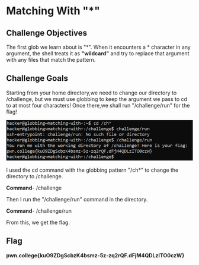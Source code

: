 # Matching With "*"

## Challenge Objectives

The first glob we learn about is "*". When it encounters a * character in any argument, the shell treats it as **"wildcard"** and try to replace that argument with any files that match the pattern.

## Challenge Goals

Starting from your home directory,we need to change our directory to /challenge, but we must use globbing to keep the argument we pass to cd to at most four characters! Once there,we shall run "/challenge/run" for the flag!

![Error In Loading Image](image.png)

I used the cd command  with the globbing pattern "/ch*" to change the directory to /challenge. 

**Command**- /challenge

Then I run the "/challenge/run" command in the directory.

**Command**- /challenge/run 

From this, we get the flag.

## Flag

**pwn.college{kuO9ZDgScbzK4bsmz-5z-zq2rQF.dFjM4QDLzITO0czW}**